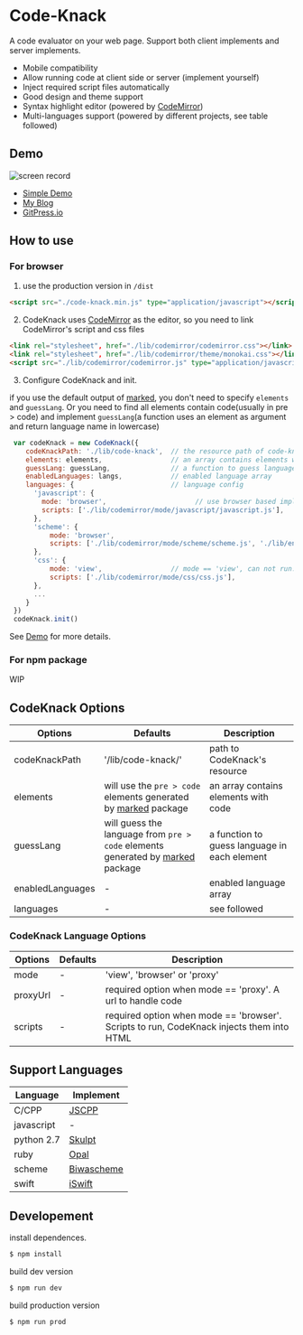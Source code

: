 # Code-Knack

A code evaluator on your web page. Support both client implements and server implements.

- Mobile compatibility
- Allow running code at client side or server (implement yourself)
- Inject required script files automatically
- Good design and theme support
- Syntax highlight editor (powered by [CodeMirror](http://codemirror.net/))
- Multi-languages support (powered by different projects, see table followed)

## Demo

![screen record](https://github.com/lyricat/code-knack/blob/master/docs/screenrecord.gif)

- [Simple Demo](https://lyricat.github.io/code-knack/demo/)
- [My Blog](https://lyric.im/code-knack)
- [GitPress.io](https://gitpress.io/c/12/languages)


## How to use

### For browser

1. use the production version in `/dist`

```html
<script src="./code-knack.min.js" type="application/javascript"></script>
```

2. CodeKnack uses [CodeMirror](http://codemirror.net/) as the editor, so you need to link CodeMirror's script and css files

```html
<link rel="stylesheet", href="./lib/codemirror/codemirror.css"></link>
<link rel="stylesheet", href="./lib/codemirror/theme/monokai.css"></link>
<script src="./lib/codemirror/codemirror.js" type="application/javascript"></script>
```

3. Configure CodeKnack and init.

if you use the default output of [marked](https://marked.js.org), you don't need to specify `elements` and `guessLang`. Or you need to find all elements contain code(usually in pre > code) and implement `guessLang`(a function uses an element as argument and return language name in lowercase)

```javascript
 var codeKnack = new CodeKnack({
    codeKnackPath: './lib/code-knack',  // the resource path of code-knack
    elements: elements,                 // an array contains elements with code
    guessLang: guessLang,               // a function to guess language in each element
    enabledLanguages: langs,            // enabled language array
    languages: {                        // language config
      'javascript': {                   
        mode: 'browser',                      // use browser based implement
        scripts: ['./lib/codemirror/mode/javascript/javascript.js'],    // required script
      },
      'scheme': {
          mode: 'browser',
          scripts: ['./lib/codemirror/mode/scheme/scheme.js', './lib/engines/biwascheme-min.js'],  // load biwascheme to enable scheme implement
      },
      'css': {
          mode: 'view',                 // mode == 'view', can not run.
          scripts: ['./lib/codemirror/mode/css/css.js'],
      },
      ...
    }
 })
 codeKnack.init()
```

See [Demo](https://github.com/lyricat/code-knack/tree/master/docs/demo) for more details.

### For npm package

WIP

## CodeKnack Options

| Options | Defaults | Description |
| --- | --- | --- |
| codeKnackPath | '/lib/code-knack/' | path to CodeKnack's resource |
| elements | will use the `pre > code` elements generated by [marked](https://marked.js.org/) package | an array contains elements with code |
| guessLang | will guess the language from `pre > code` elements generated by [marked](https://marked.js.org/) package | a function to guess language in each element |
| enabledLanguages| - | enabled language array |
| languages | - | see followed |

### CodeKnack Language Options

| Options | Defaults | Description |
| --- | --- | --- |
| mode | - | 'view', 'browser' or 'proxy' |
| proxyUrl| - | required option when mode == 'proxy'. A url to handle code |
| scripts | - | required option when mode == 'browser'. Scripts to run, CodeKnack injects them into HTML |

## Support Languages


| Language | Implement |
| --- | --- |
| C/CPP 	| [JSCPP](https://github.com/felixhao28/JSCPP) |
| javascript 	| - |
| python 2.7	| [Skulpt](skulpt.org) |
| ruby		| [Opal](https://opalrb.com/#) |
| scheme	| [Biwascheme](https://www.biwascheme.org) |
| swift		| [iSwift](https://iswift.org/) |


## Developement

install dependences.

```bash
$ npm install
```

build dev version

```bash
$ npm run dev
```


build production version

```bash
$ npm run prod
```
